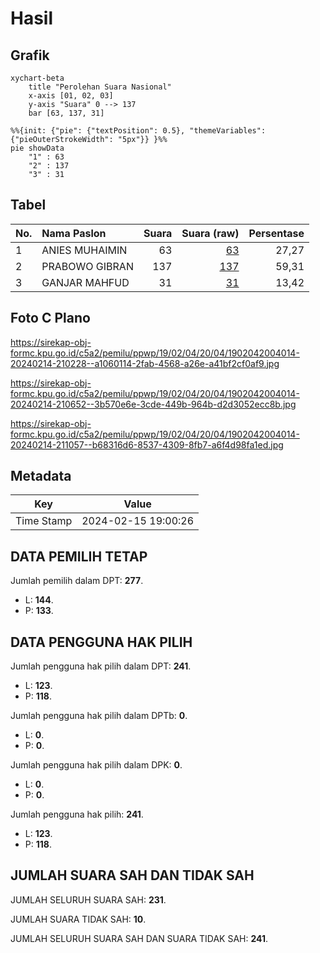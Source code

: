 # Hasil

## Grafik

```mermaid
xychart-beta
    title "Perolehan Suara Nasional"
    x-axis [01, 02, 03]
    y-axis "Suara" 0 --> 137
    bar [63, 137, 31]
```

```mermaid
%%{init: {"pie": {"textPosition": 0.5}, "themeVariables": {"pieOuterStrokeWidth": "5px"}} }%%
pie showData
    "1" : 63
    "2" : 137
    "3" : 31
```

## Tabel

| No. | Nama Paslon    | Suara | Suara (raw) | Persentase |
|:--- |:-------------- | -----:| -----------:| ----------:|
| 1   | ANIES MUHAIMIN | 63    | [63][p-1]   | 27,27      |
| 2   | PRABOWO GIBRAN | 137   | [137][p-2]  | 59,31      |
| 3   | GANJAR MAHFUD  | 31    | [31][p-3]   | 13,42      |


[p-1]: https://github.com/gigit-pemilu/pemilu-2024/blob/main/pilpres/hitung-suara/sub/19-kepulauan-bangka-belitung/sub/02-belitung/sub/04-sijuk/sub/2004-air-seruk/sub/014-tps/sub/paslon-1.txt
[p-2]: https://github.com/gigit-pemilu/pemilu-2024/blob/main/pilpres/hitung-suara/sub/19-kepulauan-bangka-belitung/sub/02-belitung/sub/04-sijuk/sub/2004-air-seruk/sub/014-tps/sub/paslon-2.txt
[p-3]: https://github.com/gigit-pemilu/pemilu-2024/blob/main/pilpres/hitung-suara/sub/19-kepulauan-bangka-belitung/sub/02-belitung/sub/04-sijuk/sub/2004-air-seruk/sub/014-tps/sub/paslon-3.txt

## Foto C Plano

https://sirekap-obj-formc.kpu.go.id/c5a2/pemilu/ppwp/19/02/04/20/04/1902042004014-20240214-210228--a1060114-2fab-4568-a26e-a41bf2cf0af9.jpg

https://sirekap-obj-formc.kpu.go.id/c5a2/pemilu/ppwp/19/02/04/20/04/1902042004014-20240214-210652--3b570e6e-3cde-449b-964b-d2d3052ecc8b.jpg

https://sirekap-obj-formc.kpu.go.id/c5a2/pemilu/ppwp/19/02/04/20/04/1902042004014-20240214-211057--b68316d6-8537-4309-8fb7-a6f4d98fa1ed.jpg


## Metadata

| Key        | Value               |
| ---------- | ------------------- |
| Time Stamp | 2024-02-15 19:00:26 |


## DATA PEMILIH TETAP

Jumlah pemilih dalam DPT: **277**.
 * L: **144**.
 * P: **133**.

## DATA PENGGUNA HAK PILIH

Jumlah pengguna hak pilih dalam DPT: **241**.
 * L: **123**.
 * P: **118**.

Jumlah pengguna hak pilih dalam DPTb: **0**.
 * L: **0**.
 * P: **0**.

Jumlah pengguna hak pilih dalam DPK: **0**.
 * L: **0**.
 * P: **0**.

Jumlah pengguna hak pilih: **241**.
 * L: **123**.
 * P: **118**.

## JUMLAH SUARA SAH DAN TIDAK SAH

JUMLAH SELURUH SUARA SAH: **231**.

JUMLAH SUARA TIDAK SAH: **10**.

JUMLAH SELURUH SUARA SAH DAN SUARA TIDAK SAH: **241**.


